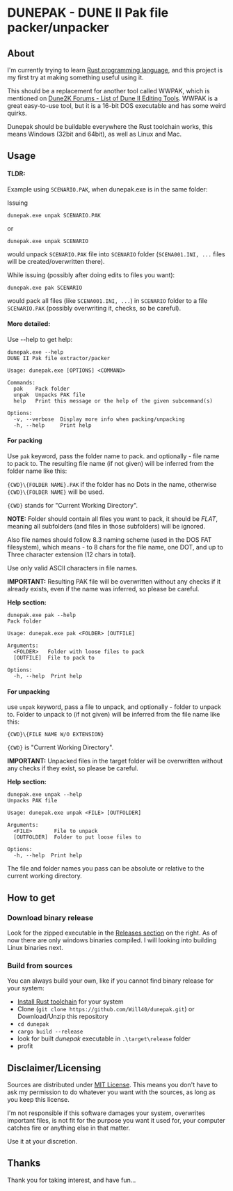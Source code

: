 # DUNEPAK - DUNE II Pak file packer/unpacker

## About
I'm currently trying to learn [Rust programming language](https://www.rust-lang.org/), and this project is my first try at making something useful using it.

This should be a replacement for another tool called WWPAK, which is mentioned on [Dune2K Forums - List of Dune II Editing Tools](https://forum.dune2k.com/topic/19752-list-of-dune-ii-editing-tools/). WWPAK is a great easy-to-use tool, but it is a 16-bit DOS executable and has some weird quirks.

Dunepak should be buildable everywhere the Rust toolchain works, this means Windows (32bit and 64bit), as well as Linux and Mac.

## Usage

#### TLDR:

Example using `SCENARIO.PAK`, when dunepak.exe is in the same folder:

Issuing 
```
dunepak.exe unpak SCENARIO.PAK
```
or 
```
dunepak.exe unpak SCENARIO
``` 
would unpack `SCENARIO.PAK` file into `SCENARIO` folder (`SCENA001.INI, ...` files will be created/overwritten there).

While issuing (possibly after doing edits to files you want):
```
dunepak.exe pak SCENARIO
``` 
would pack all files (like `SCENA001.INI, ...`) in `SCENARIO` folder to a file `SCENARIO.PAK` (possibly overwriting it, checks, so be careful).

#### More detailed: 

Use --help to get help:
```
dunepak.exe --help
DUNE II Pak file extractor/packer

Usage: dunepak.exe [OPTIONS] <COMMAND>

Commands:
  pak    Pack folder
  unpak  Unpacks PAK file
  help   Print this message or the help of the given subcommand(s)

Options:
  -v, --verbose  Display more info when packing/unpacking
  -h, --help     Print help
```
  
#### For packing 
Use `pak` keyword, pass the folder name to pack. and optionally - file name to pack to. The resulting file name  (if not given) will be inferred from the folder name like this: 

`{CWD}\{FOLDER NAME}.PAK` if the folder has no Dots in the name, otherwise `{CWD}\{FOLDER NAME}` will be used. 

`{CWD}` stands for "Current Working Directory".

**NOTE:** Folder should contain all files you want to pack, it should be *FLAT*, meaning all subfolders (and files in those subfolders) will be ignored. 

Also file names should follow 8.3 naming scheme (used in the DOS FAT filesystem), which means - to 8 chars for the file name, one DOT, and up to Three character extension (12 chars in total). 

Use only valid ASCII characters in file names.

**IMPORTANT:** Resulting PAK file will be overwritten without any checks if it already exists, even if the name was inferred, so please be careful.

**Help section:**
```
dunepak.exe pak --help
Pack folder

Usage: dunepak.exe pak <FOLDER> [OUTFILE]

Arguments:
  <FOLDER>   Folder with loose files to pack
  [OUTFILE]  File to pack to

Options:
  -h, --help  Print help
```

#### For unpacking 
use `unpak` keyword, pass a file to unpack, and optionally - folder to unpack to.
Folder to unpack to (if not given) will be inferred from the file name like this:

`{CWD}\{FILE NAME W/O EXTENSION}`

  `{CWD}` is "Current Working Directory".

**IMPORTANT:** Unpacked files in the target folder will be overwritten without any checks if they exist, so please be careful.

**Help section:**
```
dunepak.exe unpak --help
Unpacks PAK file

Usage: dunepak.exe unpak <FILE> [OUTFOLDER]

Arguments:
  <FILE>       File to unpack
  [OUTFOLDER]  Folder to put loose files to

Options:
  -h, --help  Print help
```

The file and folder names you pass can be absolute or relative to the current working directory.

## How to get
### Download binary release
Look for the zipped executable in the [Releases section](https://github.com/Will40/dunepak/releases) on the right.
As of now there are only windows binaries compiled. I will looking into building Linux binaries next.

### Build from sources
You can always build your own, like if you cannot find binary release for your system:

- [Install Rust toolchain](https://www.rust-lang.org/tools/install) for your system
- Clone (`git clone https://github.com/Will40/dunepak.git`) or Download/Unzip this repository
- `cd dunepak`
- `cargo build --release`
- look for built *dunepak* executable in `.\target\release` folder
- profit

## Disclaimer/Licensing
Sources are distributed under [MIT License](https://opensource.org/license/mit/). This means you don't have to ask my permission to do whatever you want with the sources, as long as you keep this license.

I'm not responsible if this software damages your system, overwrites important files, is not fit for the purpose you want it used for, your computer catches fire or anything else in that matter.

Use it at your discretion.

## Thanks
Thank you for taking interest, and have fun...
